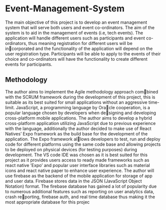 # Event-Management-System
The main objective of this project is to develop an event management
system that will serve both users and event co-ordinators. The aim of
the system is to aid in the management of events (i.e, tech events). The
application will handle different users such as participants and event
co-ordinators, thus meaning registration for different users will be incorporated and the functionality of the application will depend on the
user registration type. Participants will be able to apply to the events
of their choice and co-ordinators will have the functionality to create
different events for participants. 
## Methodology
The author aims to implement the Agile methodology approach combined with the SCRUM framework during the development of this
project, this is suitable as its best suited for small applications without
an aggressive time-limit. JavaScript, a programming language by Oracle cooperation, is a popular language chosen by developers when designing and developing cross-platform mobile applications. The author
aims to develop a hybrid cross-platform application utilizing JavaScript
due to previous experience with the language, additionally the author
decided to make use of React Natives’ Expo framework as the build
base for the development of the application. The Expo framework allows developers to test, run and deploy code for different platforms
using the same code base and allowing projects to be deployed on
physical devices (for testing purposes) during development. The VS
code IDE was chosen as it is best suited for this project as it provides
users access to ready made frameworks such as react native ’Expo’ and
popular user interface libraries such as material icons and react native
paper to enhance user experience. The author will use firebase as the
backend of the mobile application for storage of app and user data.
Firebase stores data in the JSON (JavaScript Object Notation) format.
The firebase database has gained a lot of popularity due to numerous
additional features such as reporting on user analytics data, crash reporting, firebase auth, and real time database thus making it the most
appropriate database for this projec
